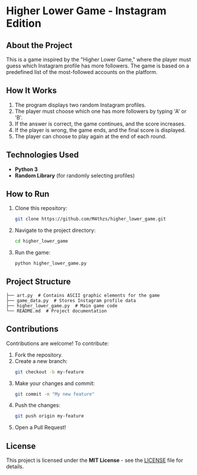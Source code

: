 # Higher Lower Game - Instagram Edition

## About the Project

This is a game inspired by the "Higher Lower Game," where the player must guess which Instagram profile has more followers. The game is based on a predefined list of the most-followed accounts on the platform.

## How It Works

1. The program displays two random Instagram profiles.
2. The player must choose which one has more followers by typing 'A' or 'B'.
3. If the answer is correct, the game continues, and the score increases.
4. If the player is wrong, the game ends, and the final score is displayed.
5. The player can choose to play again at the end of each round.

## Technologies Used

- **Python 3**
- **Random Library** (for randomly selecting profiles)

## How to Run

1. Clone this repository:
   ```bash
   git clone https://github.com/M4thzs/higher_lower_game.git
   ```
2. Navigate to the project directory:
   ```bash
   cd higher_lower_game
   ```
3. Run the game:
   ```bash
   python higher_lower_game.py
   ```

## Project Structure

```
├── art.py  # Contains ASCII graphic elements for the game
├── game_data.py  # Stores Instagram profile data
├── higher_lower_game.py  # Main game code
└── README.md  # Project documentation
```

## Contributions

Contributions are welcome! To contribute:

1. Fork the repository.
2. Create a new branch:
   ```bash
   git checkout -b my-feature
   ```
3. Make your changes and commit:
   ```bash
   git commit -m "My new feature"
   ```
4. Push the changes:
   ```bash
   git push origin my-feature
   ```
5. Open a Pull Request!

## License

This project is licensed under the **MIT License** - see the [LICENSE](LICENSE) file for details.

